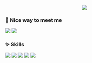 <p align='center'>
    <img src="https://capsule-render.vercel.app/api?type=cylinder&color=FFEBCD&height=130&section=header&text=Hello%20world😋&fontSize=35&animation=fadeIn&fontAlignY=45&desc=My%20name%20is%20Seungyoon&descAlignY=70&descAlign=50&fontColor=696969"/>
</p>

### 🚀 Nice way to meet me
<p>
  <a href="https://yoownny.tistory.com/" target="_blank"><img src="https://img.shields.io/badge/tistory-EA4335?style=flat-square&logo=tistory&logoColor=white"/></a>
  <a href="https://www.notion.so/JAVA-Spring-d079efd9ac52424eb6e4eb1c70114500" target="_blank"><img src="https://img.shields.io/badge/notion-000000?style=flat-square&logo=notion&logoColor=white"/></a>
</p>

### ✨ Skills
<p>
  <img src="https://img.shields.io/badge/html5-E34F26?style=flat-square&logo=html5&logoColor=white"/>  
  <img src="https://img.shields.io/badge/springboot-6DB33F?style=flat-square&logo=springboot&logoColor=white"/>
  <img src="https://img.shields.io/badge/css3-1572B6?style=flat-square&logo=css3&logoColor=white"/>
  <img src="https://img.shields.io/badge/python-3776AB?style=flat-square&logo=python&logoColor=white"/>
  <img src="https://img.shields.io/badge/c-A8B9CC?style=flat-square&logo=c&logoColor=white"/>
</p>
